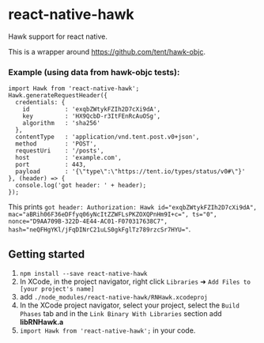 # react-native-hawk
Hawk support for react native.

This is a wrapper around https://github.com/tent/hawk-objc.


### Example (using data from hawk-objc tests):
```
import Hawk from 'react-native-hawk';
Hawk.generateRequestHeader({
  credentials: {
    id          : 'exqbZWtykFZIh2D7cXi9dA',
    key         : 'HX9QcbD-r3ItFEnRcAuOSg',
    algorithm   : 'sha256'
  },
  contentType   : 'application/vnd.tent.post.v0+json',
  method        : 'POST',
  requestUri    : '/posts',
  host          : 'example.com',
  port          : 443,
  payload       : '{\"type\":\"https://tent.io/types/status/v0#\"}'
}, (header) => {
  console.log('got header: ' + header);
});
```

This prints `got header: Authorization: Hawk id="exqbZWtykFZIh2D7cXi9dA", mac="aBRih06F36eDFfyq06yNcItZZWFLsPKZOXQPnHm9I+c=", ts="0", nonce="D9AA709B-322D-4E44-AC01-F070317638C7", hash="neQFHgYKl/jFqDINrC21uLS0gkFglTz789rzcSr7HYU="`.

## Getting started
1. `npm install --save react-native-hawk`
2. In XCode, in the project navigator, right click `Libraries` ➜ `Add Files to [your project's name]`
3. add `./node_modules/react-native-hawk/RNHawk.xcodeproj`
4. In the XCode project navigator, select your project, select the `Build Phases` tab and in the `Link Binary With Libraries` section add **libRNHawk.a**
6. `import Hawk from 'react-native-hawk';` in your code.
